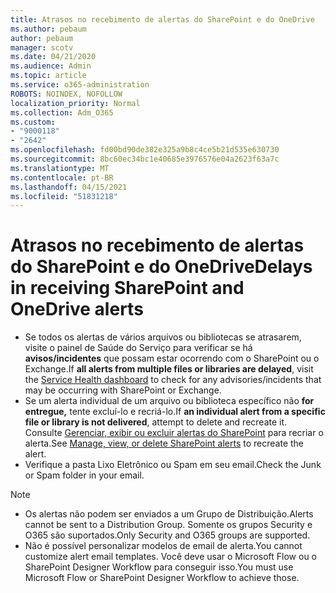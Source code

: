 ```yaml
---
title: Atrasos no recebimento de alertas do SharePoint e do OneDrive
ms.author: pebaum
author: pebaum
manager: scotv
ms.date: 04/21/2020
ms.audience: Admin
ms.topic: article
ms.service: o365-administration
ROBOTS: NOINDEX, NOFOLLOW
localization_priority: Normal
ms.collection: Adm_O365
ms.custom:
- "9000118"
- "2642"
ms.openlocfilehash: fd00bd90de382e325a9b8c4ce5b21d535e630730
ms.sourcegitcommit: 8bc60ec34bc1e40685e3976576e04a2623f63a7c
ms.translationtype: MT
ms.contentlocale: pt-BR
ms.lasthandoff: 04/15/2021
ms.locfileid: "51831218"
---
```

# <a name="delays-in-receiving-sharepoint-and-onedrive-alerts"></a><span data-ttu-id="fa1d7-102">Atrasos no recebimento de alertas do SharePoint e do OneDrive</span><span class="sxs-lookup"><span data-stu-id="fa1d7-102">Delays in receiving SharePoint and OneDrive alerts</span></span>

- <span data-ttu-id="fa1d7-103">Se todos os alertas de vários arquivos ou [](https://portal.office.com/adminportal/home?ref=/servicehealth) bibliotecas se atrasarem, visite o painel de Saúde do Serviço para verificar se há **avisos/incidentes** que possam estar ocorrendo com o SharePoint ou o Exchange.</span><span class="sxs-lookup"><span data-stu-id="fa1d7-103">If **all alerts from multiple files or libraries are delayed**, visit the [Service Health dashboard](https://portal.office.com/adminportal/home?ref=/servicehealth) to check for any advisories/incidents that may be occurring with SharePoint or Exchange.</span></span>
- <span data-ttu-id="fa1d7-104">Se um alerta individual de um arquivo ou biblioteca específico não **for entregue,** tente excluí-lo e recriá-lo.</span><span class="sxs-lookup"><span data-stu-id="fa1d7-104">If **an individual alert from a specific file or library is not delivered**, attempt to delete and recreate it.</span></span> <span data-ttu-id="fa1d7-105">Consulte [Gerenciar, exibir ou excluir alertas do SharePoint](https://support.microsoft.com/office/99dfb19c-9a90-4a8c-aba1-aa8c8afb0de2) para recriar o alerta.</span><span class="sxs-lookup"><span data-stu-id="fa1d7-105">See [Manage, view, or delete SharePoint alerts](https://support.microsoft.com/office/99dfb19c-9a90-4a8c-aba1-aa8c8afb0de2) to recreate the alert.</span></span>
- <span data-ttu-id="fa1d7-106">Verifique a pasta Lixo Eletrônico ou Spam em seu email.</span><span class="sxs-lookup"><span data-stu-id="fa1d7-106">Check the Junk or Spam folder in your email.</span></span>

> [!NOTE]
> - <span data-ttu-id="fa1d7-107">Os alertas não podem ser enviados a um Grupo de Distribuição.</span><span class="sxs-lookup"><span data-stu-id="fa1d7-107">Alerts cannot be sent to a Distribution Group.</span></span> <span data-ttu-id="fa1d7-108">Somente os grupos Security e O365 são suportados.</span><span class="sxs-lookup"><span data-stu-id="fa1d7-108">Only Security and O365 groups are supported.</span></span>
> - <span data-ttu-id="fa1d7-109">Não é possível personalizar modelos de email de alerta.</span><span class="sxs-lookup"><span data-stu-id="fa1d7-109">You cannot customize alert email templates.</span></span> <span data-ttu-id="fa1d7-110">Você deve usar o Microsoft Flow ou o SharePoint Designer Workflow para conseguir isso.</span><span class="sxs-lookup"><span data-stu-id="fa1d7-110">You must use Microsoft Flow or SharePoint Designer Workflow to achieve those.</span></span>

